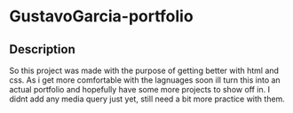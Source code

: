 # GustavoGarcia-portfolio

## Description
So this project was made with the purpose of getting better with html and css. As i get more comfortable with the lagnuages soon ill turn this into an actual portfolio and hopefully have some more projects to show off in. I didnt add any media query just yet, still need a bit more practice with them. 
